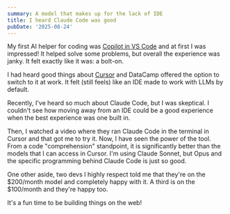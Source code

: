 ```yaml
---
summary: A model that makes up for the lack of IDE
title: I heard Claude Code was good
pubDate: '2025-08-24'
---
```


My first AI helper for coding was [Copilot in VS Code](https://code.visualstudio.com/docs/copilot/overview) and at first I was impressed! It helped solve some problems, but overall the experience was janky. It felt exactly like it was: a bolt-on. 

I had heard good things about [Cursor](https://www.cursor.com) and DataCamp offered the option to switch to it at work. It felt (still feels) like an IDE made to work with LLMs by default. 

Recently, I've heard so much about Claude Code, but I was skeptical. I couldn't see how moving away from an IDE could be a good experience when the best experience was one built in. 

Then, I watched a video where they ran Claude Code in the terminal in Cursor and that got me to try it. Now, I have seen the power of the tool. From a code "comprehension" standpoint, it is significantly better than the models that I can access in Cursor. I'm using Claude Sonnet, but Opus and the specific programming behind Claude Code is just so good. 

One other aside, two devs I highly respect told me that they're on the $200/month model and completely happy with it. A third is on the $100/month and they're happy too.

It's a fun time to be building things on the web!